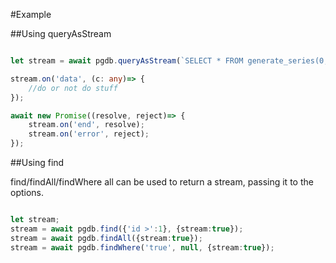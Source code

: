 #Example

##Using queryAsStream
```ts

let stream = await pgdb.queryAsStream(`SELECT * FROM generate_series(0, 1001) num`);

stream.on('data', (c: any)=> {
    //do or not do stuff
});

await new Promise((resolve, reject)=> {
    stream.on('end', resolve);
    stream.on('error', reject);
});

```

##Using find

find/findAll/findWhere all can be used to return a stream, passing it to the options.

```ts

let stream;
stream = await pgdb.find({'id >':1}, {stream:true});
stream = await pgdb.findAll({stream:true});
stream = await pgdb.findWhere('true', null, {stream:true});


```
